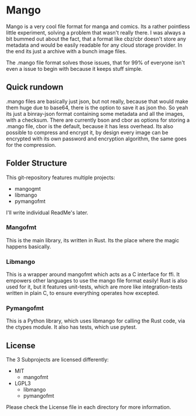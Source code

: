 # Mango

Mango is a very cool file format for manga and comics. Its a rather pointless little experiment, solving a problem that wasn't really there.
I was always a bit bummed out about the fact, that a format like cbz/cbr doesn't store any metadata and would be easily readable for any cloud storage provider. In the end its just a archive with a bunch image files.

The .mango file format solves those issues, that for 99% of everyone isn't even a issue to begin with because it keeps stuff simple.

## Quick rundown
.mango files are basically just json, but not really, because that would make them huge due to base64, there is the option to save it as json tho. So yeah its just a binray-json format containing some metadata and all the images, with a checksum. There are currently bson and cbor as options for storing a .mango file, cbor is the default, because it has less overhead.
Its also possible to compress and encrypt it, by design every image can be encrypted with its own password and encryption algorithm, the same goes for the compression.

## Folder Structure
This git-repository features multiple projects:
    
* mangogmt
* libmango
* pymangofmt

I'll write individual ReadMe's later.

### Mangofmt
This is the main library, its written in Rust. Its the place where the magic happens basically.

### Libmango
This is a wrapper around mangofmt which acts as a C interface for ffi. It empowers other languages to use the mango file format easily! Rust is also used for it, but it features unit-tests, which are more like integration-tests written in plain C, to ensure everything operates how excepted.

### Pymangofmt
This is a Python library, which uses libmango for calling the Rust code, via the ctypes module. It also has tests, which use pytest.

## License
The 3 Subprojects are licensed differently:

- MIT
    - mangofmt
- LGPL3
    - libmango
    - pymangofmt

Please check the License file in each directory for more information.
